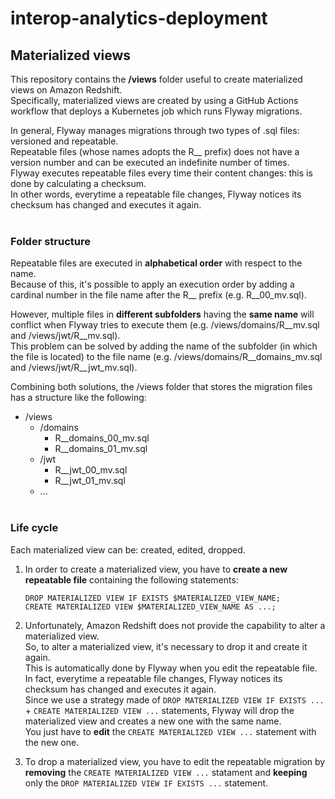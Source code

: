 # interop-analytics-deployment

## Materialized views
This repository contains the **/views** folder useful to create materialized views on Amazon Redshift.<br>
Specifically, materialized views are created by using a GitHub Actions workflow that deploys a Kubernetes job which runs Flyway migrations.<br>

In general, Flyway manages migrations through two types of .sql files: versioned and repeatable.<br>
Repeatable files (whose names adopts the R__ prefix) does not have a version number and can be executed an indefinite number of times.<br>
Flyway executes repeatable files every time their content changes: this is done by calculating a checksum.<br>
In other words, everytime a repeatable file changes, Flyway notices its checksum has changed and executes it again.<br><br>


### Folder structure
Repeatable files are executed in **alphabetical order** with respect to the name.<br>
Because of this, it's possible to apply an execution order by adding a cardinal number in the file name after the R__ prefix (e.g. R__00_mv.sql).<br>

However, multiple files in **different subfolders** having the **same name** will conflict when Flyway tries to execute them (e.g. /views/domains/R__mv.sql and /views/jwt/R__mv.sql).<br>
This problem can be solved by adding the name of the subfolder (in which the file is located) to the file name (e.g. /views/domains/R__domains_mv.sql and /views/jwt/R__jwt_mv.sql).<br>

Combining both solutions, the /views folder that stores the migration files has a structure like the following:<br>
- /views
    - /domains
        - R__domains_00_mv.sql
        - R__domains_01_mv.sql
    - /jwt
        - R__jwt_00_mv.sql
        - R__jwt_01_mv.sql
    - ...<br><br>



### Life cycle
Each materialized view can be: created, edited, dropped.<br>

1. In order to create a materialized view, you have to **create a new repeatable file** containing the following statements:<br>
    ```
    DROP MATERIALIZED VIEW IF EXISTS $MATERIALIZED_VIEW_NAME;
    CREATE MATERIALIZED VIEW $MATERIALIZED_VIEW_NAME AS ...;
    ```

2. Unfortunately, Amazon Redshift does not provide the capability to alter a materialized view.<br>
So, to alter a materialized view, it's necessary to drop it and create it again.<br>
This is automatically done by Flyway when you edit the repeatable file.<br>
In fact, everytime a repeatable file changes, Flyway notices its checksum has changed and executes it again.<br>
Since we use a strategy made of ```DROP MATERIALIZED VIEW IF EXISTS ...``` + ```CREATE MATERIALIZED VIEW ...``` statements, Flyway will drop the materialized view and creates a new one with the same name.<br>
You just have to **edit** the ```CREATE MATERIALIZED VIEW ...``` statement with the new one.<br>

3. To drop a materialized view, you have to edit the repeatable migration by **removing** the ```CREATE MATERIALIZED VIEW ...``` statament and **keeping** only the ```DROP MATERIALIZED VIEW IF EXISTS ...``` statement.